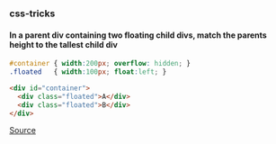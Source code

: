 ### css-tricks

#### In a parent div containing two floating child divs, match the parents height to the tallest child div

```css
#container { width:200px; overflow: hidden; }
.floated   { width:100px; float:left; }
```

```html
<div id="container">
  <div class="floated">A</div>
  <div class="floated">B</div>
</div>
```

[Source](http://stackoverflow.com/a/1294843/4233556)
